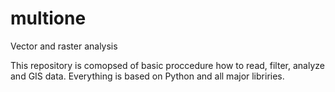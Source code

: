 # multione
Vector and raster analysis

This repository is comopsed of basic proccedure how to read, filter, analyze and GIS data. 
Everything is based on Python and all major libriries.
